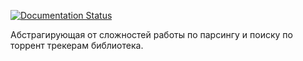 [![Documentation Status](https://readthedocs.org/projects/magnetto/badge/?version=latest)](http://magnetto.readthedocs.io/ru/latest/?badge=latest)


Абстрагирующая от сложностей работы по парсингу и поиску по торрент трекерам библиотека.
